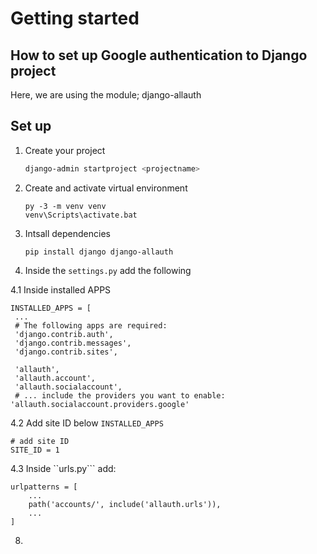 # Getting started

## How to set up Google authentication to Django project

Here, we are using the module; django-allauth

## Set up
1. Create your project
   ```sh
   django-admin startproject <projectname>
   ```
2. Create and activate virtual environment
   ```
   py -3 -m venv venv
   venv\Scripts\activate.bat
   ```
3. Intsall dependencies
   ```
   pip install django django-allauth
   ```

4. Inside the ```settings.py``` add the following
   
4.1 Inside installed APPS
   ```
   INSTALLED_APPS = [
    ...
    # The following apps are required:
    'django.contrib.auth',
    'django.contrib.messages',
    'django.contrib.sites',

    'allauth',
    'allauth.account',
    'allauth.socialaccount',
    # ... include the providers you want to enable:
   'allauth.socialaccount.providers.google'
   ```

4.2 Add site ID below ```INSTALLED_APPS```
   ```
   # add site ID
   SITE_ID = 1
   ```

4.3 Inside ``urls.py``` add:
   ```
   urlpatterns = [
       ...
       path('accounts/', include('allauth.urls')),
       ...
   ]
   ```

8. 
